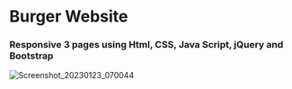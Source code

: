 # Burger Website
### Responsive 3 pages using Html, CSS, Java Script, jQuery and Bootstrap
![Screenshot_20230123_070044](https://user-images.githubusercontent.com/46052811/213968781-99adfd72-7e86-4a26-abda-1d2f1b13bb57.png)
